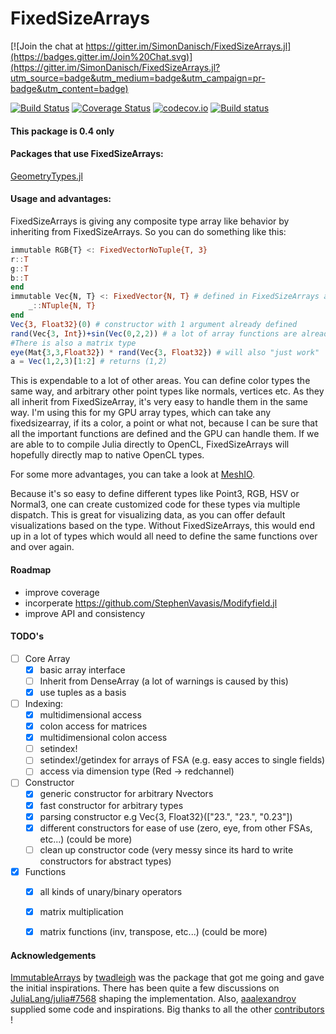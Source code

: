 # FixedSizeArrays

[![Join the chat at https://gitter.im/SimonDanisch/FixedSizeArrays.jl](https://badges.gitter.im/Join%20Chat.svg)](https://gitter.im/SimonDanisch/FixedSizeArrays.jl?utm_source=badge&utm_medium=badge&utm_campaign=pr-badge&utm_content=badge)

[![Build Status](https://travis-ci.org/SimonDanisch/FixedSizeArrays.jl.svg?branch=master)](https://travis-ci.org/SimonDanisch/FixedSizeArrays.jl)
[![Coverage Status](https://coveralls.io/repos/SimonDanisch/FixedSizeArrays.jl/badge.svg?branch=master)](https://coveralls.io/r/SimonDanisch/FixedSizeArrays.jl?branch=master)
[![codecov.io](http://codecov.io/github/SimonDanisch/FixedSizeArrays.jl/coverage.svg?branch=master)](http://codecov.io/github/SimonDanisch/FixedSizeArrays.jl?branch=master)
[![Build status](https://ci.appveyor.com/api/projects/status/k6bqy1h4jk322cg6/branch/master?svg=true)](https://ci.appveyor.com/project/SimonDanisch/fixedsizearrays-jl/branch/master)

#### This package is 0.4 only
#### Packages that use FixedSizeArrays:
[GeometryTypes.jl](https://github.com/JuliaGeometry/GeometryTypes.jl)

#### Usage and advantages:
FixedSizeArrays is giving any composite type array like behavior by inheriting from FixedSizeArrays.
So you can do something like this:
```Julia
immutable RGB{T} <: FixedVectorNoTuple{T, 3}
r::T
g::T
b::T
end
immutable Vec{N, T} <: FixedVector{N, T} # defined in FixedSizeArrays already
    _::NTuple{N, T}
end
Vec{3, Float32}(0) # constructor with 1 argument already defined
rand(Vec{3, Int})+sin(Vec(0,2,2)) # a lot of array functions are already defined
#There is also a matrix type
eye(Mat{3,3,Float32}) * rand(Vec{3, Float32}) # will also "just work"
a = Vec(1,2,3)[1:2] # returns (1,2)
```
This is expendable to a lot of other areas.
You can define color types the same way, and arbitrary other point types like normals, vertices etc.
As they all inherit from FixedSizeArray, it's very easy to handle them in the same way.
I'm using this for my GPU array types, which can take any fixedsizearray, if its a color, a point or what not, because I can be sure that all the important functions are defined and the GPU can handle them. 
If we are able to to compile Julia directly to OpenCL, FixedSizeArrays will hopefully directly map to native OpenCL types.

For some more advantages, you can take a look at [MeshIO](https://github.com/JuliaIO/MeshIO.jl).

Because it's so easy to define different types like Point3, RGB, HSV or Normal3, one can create customized code for these types via multiple dispatch. This is great for visualizing data, as you can offer default visualizations based on the type.
Without FixedSizeArrays, this would end up in a lot of types which would all need to define the same functions over and over again.


#### Roadmap
* improve coverage
* incorperate https://github.com/StephenVavasis/Modifyfield.jl
* improve API and consistency

#### TODO's

- [ ] Core Array
	- [x] basic array interface
	- [ ] Inherit from DenseArray (a lot of warnings is caused by this)
	- [x] use tuples as a basis
- [ ] Indexing:
	- [x] multidimensional access
	- [x] colon access for matrices
	- [x] multidimensional colon access
	- [ ] setindex!
	- [ ] setindex!/getindex for arrays of FSA (e.g. easy acces to single fields) 
	- [ ] access via dimension type (Red -> redchannel)
- [ ] Constructor
	- [x] generic constructor for arbitrary Nvectors
	- [x] fast constructor for arbitrary types
	- [x] parsing constructor e.g Vec{3, Float32}(["23.", "23.", "0.23"])
	- [x] different constructors for ease of use (zero, eye, from other FSAs, etc...) (could be more)
	- [ ] clean up constructor code (very messy since its hard to write constructors for abstract types)
- [x] Functions
	- [x] all kinds of unary/binary operators
	- [x] matrix multiplication 
	- [x] matrix functions (inv, transpose, etc...) (could be more)




#### Acknowledgements
[ImmutableArrays](https://github.com/twadleigh/ImmutableArrays.jl) by [twadleigh](https://github.com/twadleigh) was the package that got me going and gave the initial inspirations.
There has been quite a few discussions on [JuliaLang/julia#7568](https://github.com/JuliaLang/julia/pull/7568) shaping the implementation.
Also, [aaalexandrov](https://github.com/aaalexandrov) supplied some code and inspirations.
Big thanks to all the other [contributors](https://github.com/SimonDanisch/FixedSizeArrays.jl/graphs/contributors) !

